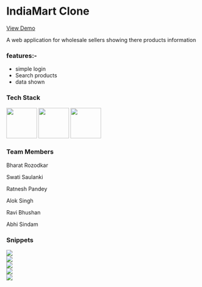 
<h1>IndiaMart Clone</h1>
<a href="https://indiamartcloned.netlify.app/"><p>View Demo<p/></a>
<p>A web application for wholesale sellers showing there products information</p>

<h3>features:-</h3>
<ul>
  <li>simple login</li>
   <li>Search products</li>
   <li>data shown</li>
</ul>


<h3>Tech Stack</h3>
<div display="flex">
 <img src="https://cdn-icons-png.flaticon.com/512/732/732212.png" width="80px" height="80px" margin-right="30px"/>
<img src="https://cdn-icons-png.flaticon.com/512/919/919826.png" width="80px" height="80px" margin-right="30px"/>
  <img src="https://cdn-icons-png.flaticon.com/512/5968/5968292.png" width="80px" height="80px" margin-right="30px"/>
</div>

<h3>Team Members</h3>
<p>Bharat Rozodkar</p>
<p>Swati Saulanki</p>
<p>Ratnesh Pandey</p>
<p>Alok Singh</p>
<p>Ravi Bhushan</p>
<p>Abhi Sindam</p>

<h3>Snippets</h3>
<div>
<img src="https://miro.medium.com/max/1400/1*VZfy4rPglIO9cyK0R2NinA.png"/>
<div/>
  <div>
<img src="https://miro.medium.com/max/1400/1*ptwFVOj6ZFAWaq8dLFW0PA.png"/>
<div/>
    <div>
<img src="https://miro.medium.com/max/1400/1*oJTorLreLl_M7CIuaOgSIg.png"/>
<div/>
      <div>
<img src="https://miro.medium.com/max/1400/1*LN-BL8kj6F9sav-YpUHdqQ.png"/>
<div/>
        <div>
<img src="https://miro.medium.com/max/1400/1*hL2Kbjjar4K33gdIxHhI5Q.png"/>
<div/>
